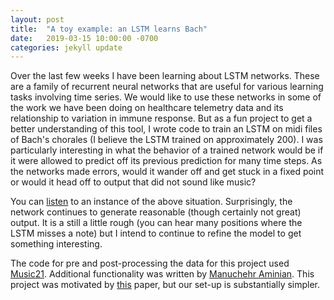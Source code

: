 ```yaml
---
layout: post
title:  "A toy example: an LSTM learns Bach"
date:   2019-03-15 10:00:00 -0700
categories: jekyll update
---
```


Over the last few weeks I have been learning about LSTM networks. These are a family of recurrent neural networks that are useful for various learning tasks involving time series. We would like to use these networks in some of the work we have been doing on healthcare telemetry data and its relationship to variation in immune response. But as a fun project to get a better understanding of this tool, I wrote code to train an LSTM on midi files of Bach's chorales (I believe the LSTM trained on approximately 200). I was particularly interesting in what the behavior of a trained network would be if it were allowed to predict off its previous prediction for many time steps. As the networks made errors, would it wander off and get stuck in a fixed point or would it head off to output that did not sound like music?

You can [listen](https://soundcloud.com/user-105394224/an-lstm-wanders-off-on-a-bach) to an instance of the above situation. Surprisingly, the network continues to generate reasonable (though certainly not great) output. It is a still a little rough (you can hear many positions where the LSTM misses a note) but I intend to continue to refine the model to get something interesting.

The code for pre and post-processing the data for this project used [Music21](https://web.mit.edu/music21/). Additional functionality was written by [Manuchehr Aminian](https://www.math.colostate.edu/~aminian/). This project was motivated by [this](https://arxiv.org/abs/1412.3191?context=cs.AI) paper, but our set-up is substantially simpler.
